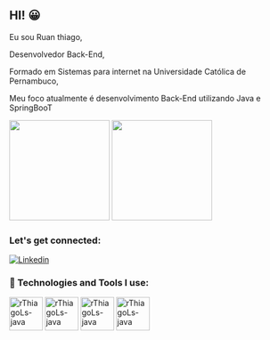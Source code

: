 ## HI! 😀

Eu sou Ruan thiago,

Desenvolvedor Back-End,

Formado em Sistemas para internet na Universidade Católica de Pernambuco,

Meu foco atualmente é desenvolvimento Back-End utilizando Java e SpringBooT

<div>
<img height="180em" src="https://github-readme-stats.vercel.app/api?username=rThiagoLs&show_icons=true&theme=tokyonight"/>
 <img height="180em" src="https://github-readme-stats.vercel.app/api/top-langs/?username=rThiagoLs&layout=compact&theme=tokyonight"/>
</div>

### Let's get connected: 

[![Linkedin](https://img.shields.io/badge/LinkedIn-0077B5?style=for-the-badge&logo=linkedin&logoColor=white)](https://www.linkedin.com/in/ruanthiagols/)

### 🧰 Technologies and Tools I use: 

<div>

<img align="center" alt="rThiagoLs-java" hight="50" width="60" src="https://cdn.jsdelivr.net/gh/devicons/devicon/icons/java/java-original-wordmark.svg"/>
<img align="center" alt="rThiagoLs-java" hight="50" width="60" src="https://cdn.jsdelivr.net/gh/devicons/devicon/icons/spring/spring-original-wordmark.svg"/>
<img align="center" alt="rThiagoLs-java" hight="50" width="60" src="https://cdn.jsdelivr.net/gh/devicons/devicon/icons/git/git-plain.svg"/>
<img align="center" alt="rThiagoLs-java" hight="50" width="60" src="https://cdn.jsdelivr.net/gh/devicons/devicon/icons/mysql/mysql-original-wordmark.svg"/>

</div>
